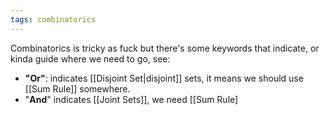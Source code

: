 ```yaml
---
tags: combinatorics
---
```

Combinatorics is tricky as fuck but there's some keywords that indicate, or kinda guide where we need to go, see:
- **"Or"**: indicates [[Disjoint Set|disjoint]] sets, it means we should use [[Sum Rule]] somewhere.
- "**And**" indicates [[Joint Sets]], we need [[Sum Rule]
